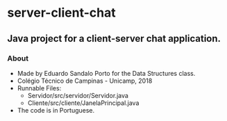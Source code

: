 # server-client-chat
## Java project for a client-server chat application.

### About
  * Made by Eduardo Sandalo Porto for the Data Structures class.
  * Colégio Técnico de Campinas - Unicamp, 2018
  * Runnable Files: 
    * Servidor/src/servidor/Servidor.java
    * Cliente/src/cliente/JanelaPrincipal.java
  * The code is in Portuguese.
  
